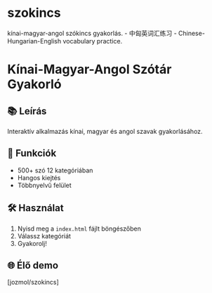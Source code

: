# szokincs
kínai-magyar-angol szókincs gyakorlás. - 中匈英词汇练习 - Chinese-Hungarian-English vocabulary practice.
# Kínai-Magyar-Angol Szótár Gyakorló

## 📚 Leírás
Interaktív alkalmazás kínai, magyar és angol szavak gyakorlásához.

## 🚀 Funkciók
- 500+ szó 12 kategóriában
- Hangos kiejtés
- Többnyelvű felület

## 🛠️ Használat
1. Nyisd meg a `index.html` fájlt böngészőben
2. Válassz kategóriát
3. Gyakorolj!

## 🌐 Élő demo
[jozmol/szokincs]
